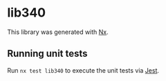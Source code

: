 # lib340

This library was generated with [Nx](https://nx.dev).


## Running unit tests

Run `nx test lib340` to execute the unit tests via [Jest](https://jestjs.io).


